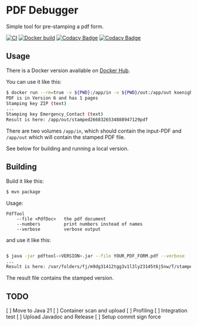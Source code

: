 # PDF Debugger

Simple tool for pre-stamping a pdf form.

[![CI](https://github.com/koenighotze/pdfdebugger/actions/workflows/ci.yml/badge.svg)](https://github.com/koenighotze/pdfdebugger/actions/workflows/ci.yml)
[![Docker build](https://github.com/koenighotze/pdfdebugger/actions/workflows/docker.yml/badge.svg)](https://github.com/koenighotze/pdfdebugger/actions/workflows/docker.yml)
[![Codacy Badge](https://app.codacy.com/project/badge/Grade/2082d38336fa495c8a91851ebb297793)](https://www.codacy.com/gh/koenighotze/pdfdebugger/dashboard?utm_source=github.com&amp;utm_medium=referral&amp;utm_content=koenighotze/pdfdebugger&amp;utm_campaign=Badge_Grade)
[![Codacy Badge](https://app.codacy.com/project/badge/Grade/2082d38336fa495c8a91851ebb297793)](https://www.codacy.com/gh/koenighotze/pdfdebugger/dashboard?utm_source=github.com&utm_medium=referral&utm_content=koenighotze/pdfdebugger&utm_campaign=Badge_Coverage)


## Usage

There is a Docker version available on [Docker Hub](https://cloud.docker.com/u/koenighotze/repository/docker/koenighotze/pdfdebugger).

You can use it like this:

```bash
$ docker run --rm=true -v ${PWD}:/app/in -v ${PWD}/out:/app/out koenighotze/pdfdebugger:2.0 --file /app/in/interactiveform_enabled.pdf
PDF is in Version 6 and has 1 pages
Stamping key ZIP (text)
...
Stamping key Emergency_Contact (text)
Result is here: /app/out/stamped2668326534888947129pdf
```

There are two volumes `/app/in`, which should contain the input-PDF and `/app/out` which will contain the stamped PDF file.

See below for building and running a local version.

## Building

Build it like this:

```bash
$ mvn package
```

Usage:
```
PdfTool
    --file <PdfDoc>   the pdf document
    --numbers         print numbers instead of names
    --verbose         verbose output
```

and use it like this:

```bash

$ java -jar pdftool-<VERSION>.jar --file YOUR_PDF_FORM.pdf --verbose
...
Result is here: /var/folders/fj/m9dg31412tgg3v1l3ly23145t6j5nw/T/stamped8992316045665224650.pdf
```

The result file contains the stamped version.


## TODO

[ ] Move to Java 21
[ ] Container scan and upload
[ ] Profiling
[ ] Integration test
[ ] Upload Javadoc and Release
[ ] Setup commit sign force
    